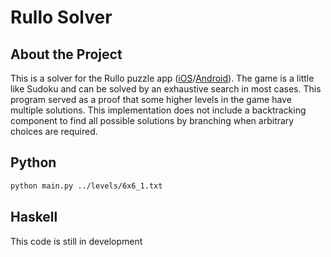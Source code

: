 # Rullo Solver

## About the Project

This is a solver for the Rullo puzzle app ([iOS](https://play.google.com/store/apps/details?id=air.com.akkad.rullo&hl=en_US)/[Android](https://itunes.apple.com/us/app/rullo/id1200714079?mt=8)). The game is a little like Sudoku and can be solved by an exhaustive search in most cases. This program served as a proof that some higher levels in the game have multiple solutions. This implementation does not include a backtracking component to find all possible solutions by branching when arbitrary choices are required.

## Python

```bash
python main.py ../levels/6x6_1.txt
```

## Haskell

This code is still in development